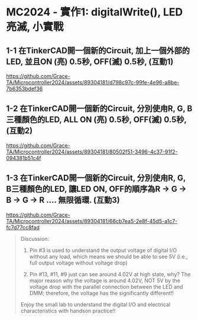 # MC2024 - 實作1: digitalWrite(), LED亮滅, 小實戰

## 1-1 在TinkerCAD開一個新的Circuit, 加上一個外部的LED, 並且ON (亮) 0.5秒, OFF(滅) 0.5秒, (互動1)

https://github.com/Grace-TA/Microcontroller2024/assets/89304181/d798c97c-99fe-4e96-a8be-7b6353bdef36

## 1-2 在TinkerCAD開一個新的Circuit, 分別使甪R, G, B三種顏色的LED, ALL ON (亮) 0.5秒, OFF(滅) 0.5秒, (互動2)

https://github.com/Grace-TA/Microcontroller2024/assets/89304181/80502f51-3496-4c37-91f2-094381b51c4f

## 1-3 在TinkerCAD開一個新的Circuit, 分別使甪R, G, B三種顏色的LED, 讓LED ON, OFF的順序為R → G → B → G → R .... 無限循環. (互動3)

https://github.com/Grace-TA/Microcontroller2024/assets/89304181/66cb7ea5-2e8f-45d5-a1c7-fc7d77cc8fad

> Discussion:
> 1. Pin #3 is used to understand the output voltage of digital I/O without any load, which means we should be able to see 5V (i.e., full output voltage without voltage drop)
>
> 2. Pin #13, #11, #9 just can see around 4.02V at high state, why? The major reason why the voltage is around 4.02V, NOT 5V by the voltage drop with the parallel connection between the LED and DMM; therefore, the voltage has the significantly different!!
>
> Enjoy the small lab to understand the digital I/O and electrical characteristics with handson practice!!
